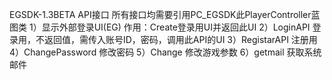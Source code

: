 EGSDK-1.3BETA
API接口
所有接口均需要引用PC_EGSDK此PlayerController蓝图类
1）显示外部登录UI(EG)
作用：Create登录用UI并返回此UI
2）LoginAPI
登录用，不返回值，需传入账号ID，密码，调用此API的UI
3）RegistarAPI
注册用
4）ChangePassword
修改密码
5）Change
修改游戏参数
6）getmail
获取系统邮件
